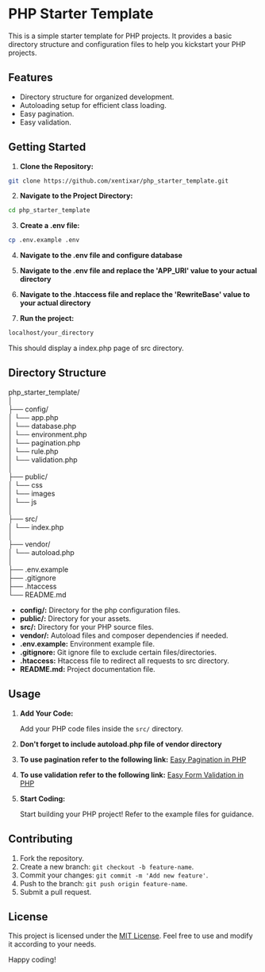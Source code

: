# PHP Starter Template

This is a simple starter template for PHP projects. It provides a basic directory structure and configuration files to help you kickstart your PHP projects.

## Features

- Directory structure for organized development.
- Autoloading setup for efficient class loading.
- Easy pagination.
- Easy validation.

## Getting Started

1. **Clone the Repository:**

```bash
git clone https://github.com/xentixar/php_starter_template.git
```

2. **Navigate to the Project Directory:**

```bash
cd php_starter_template
```

3. **Create a .env file:**
```bash
cp .env.example .env
```

4. **Navigate to the .env file and configure database**

5. **Navigate to the .env file and replace the 'APP_URI' value to your actual directory**

6. **Navigate to the .htaccess file and replace the 'RewriteBase' value to your actual directory**

7. **Run the project:**

```bash
localhost/your_directory
```

This should display a index.php page of src directory.

## Directory Structure

php_starter_template/  
│  
├── config/  
│   └── app.php  
│   └── database.php  
│   └── environment.php  
│   └── pagination.php  
│   └── rule.php  
│   └── validation.php  
│  
├── public/  
│   └── css  
│   └── images  
│   └── js  
│  
├── src/  
│   └── index.php  
│  
├── vendor/  
│   └── autoload.php  
│  
├── .env.example  
├── .gitignore  
├── .htaccess  
└── README.md  


- **config/:** Directory for the php configuration files.
- **public/:** Directory for your assets.
- **src/:** Directory for your PHP source files.
- **vendor/:** Autoload files and composer dependencies if needed.
- **.env.example:** Environment example file.
- **.gitignore:** Git ignore file to exclude certain files/directories.
- **.htaccess:** Htaccess file to redirect all requests to src directory.
- **README.md:** Project documentation file.

## Usage

1. **Add Your Code:**

    Add your PHP code files inside the `src/` directory.

2. **Don't forget to include autoload.php file of vendor directory**

3. **To use pagination refer to the following link:**
    [Easy Pagination in PHP](https://github.com/xentixar/easy_pagination_in_php)

4. **To use validation refer to the following link:**
    [Easy Form Validation in PHP](https://github.com/xentixar/easy_php_form_validation)

5. **Start Coding:**

    Start building your PHP project! Refer to the example files for guidance.

## Contributing

1. Fork the repository.
2. Create a new branch: `git checkout -b feature-name`.
3. Commit your changes: `git commit -m 'Add new feature'`.
4. Push to the branch: `git push origin feature-name`.
5. Submit a pull request.

## License

This project is licensed under the [MIT License](LICENSE). Feel free to use and modify it according to your needs.

Happy coding!
